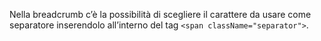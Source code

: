Nella breadcrumb c’è la possibilità di scegliere il carattere da usare come separatore inserendolo all’interno del tag `<span className="separator">`.

